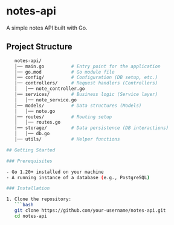 # notes-api

A simple notes API built with Go.

## Project Structure

```bash
   notes-api/
   │── main.go          # Entry point for the application
   │── go.mod           # Go module file
   │── config/          # Configuration (DB setup, etc.)
   │── controllers/     # Request handlers (Controllers)
   │   │── note_controller.go
   │── services/        # Business logic (Service layer)
   │   │── note_service.go
   │── models/          # Data structures (Models)
   │   │── note.go
   │── routes/          # Routing setup
   │   │── routes.go
   │── storage/         # Data persistence (DB interactions)
   │   │── db.go
   │── utils/           # Helper functions

## Getting Started

### Prerequisites

- Go 1.20+ installed on your machine
- A running instance of a database (e.g., PostgreSQL)

### Installation

1. Clone the repository:
   ```bash
   git clone https://github.com/your-username/notes-api.git
   cd notes-api